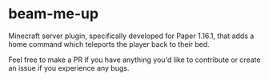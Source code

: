 # beam-me-up

Minecraft server plugin, specifically developed for Paper 1.16.1, that adds a home command which teleports the player back to their bed.

Feel free to make a PR if you have anything you'd like to contribute or create an issue if you experience any bugs.
